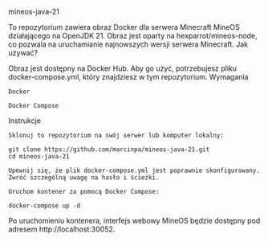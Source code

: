 mineos-java-21

To repozytorium zawiera obraz Docker dla serwera Minecraft MineOS działającego na OpenJDK 21. Obraz jest oparty na hexparrot/mineos-node, co pozwala na uruchamianie najnowszych wersji serwera Minecraft.
Jak używać?

Obraz jest dostępny na Docker Hub. Aby go użyć, potrzebujesz pliku docker-compose.yml, który znajdziesz w tym repozytorium.
Wymagania

    Docker

    Docker Compose

Instrukcje

    Sklonuj to repozytorium na swój serwer lub komputer lokalny:

    git clone https://github.com/marcinpa/mineos-java-21.git
    cd mineos-java-21

    Upewnij się, że plik docker-compose.yml jest poprawnie skonfigurowany. Zwróć szczególną uwagę na hasło i ścieżki.

    Uruchom kontener za pomocą Docker Compose:

    docker-compose up -d

Po uruchomieniu kontenera, interfejs webowy MineOS będzie dostępny pod adresem http://localhost:30052.
